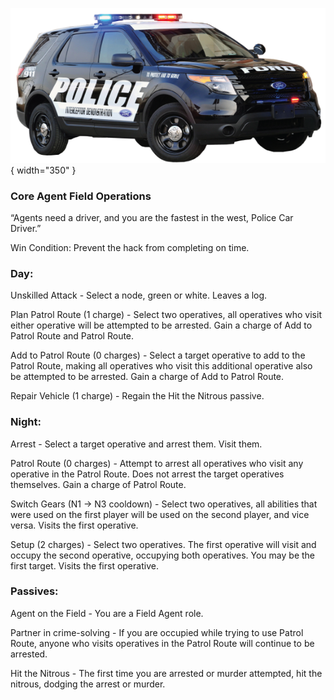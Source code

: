 ![policecardriver.png](Images/policecardriver.png){ width="350" }

### **Core Agent Field Operations**

“Agents need a driver, and you are the fastest in the west, Police Car Driver.”

Win Condition: Prevent the hack from completing on time.

### **Day:**

Unskilled Attack - Select a node, green or white. Leaves a log.

Plan Patrol Route (1 charge) - Select two operatives, all operatives who visit either operative will be attempted to be arrested. Gain a charge of Add to Patrol Route and Patrol Route.

Add to Patrol Route (0 charges) - Select a target operative to add to the Patrol Route, making all operatives who visit this additional operative also be attempted to be arrested. Gain a charge of Add to Patrol Route.

Repair Vehicle (1 charge) - Regain the Hit the Nitrous passive.

### **Night:**

Arrest - Select a target operative and arrest them. Visit them.

Patrol Route (0 charges) - Attempt to arrest all operatives who visit any operative in the Patrol Route. Does not arrest the target operatives themselves. Gain a charge of Patrol Route.

Switch Gears (N1 -> N3 cooldown) - Select two operatives, all abilities that were used on the first player will be used on the second player, and vice versa. Visits the first operative.

Setup (2 charges) - Select two operatives. The first operative will visit and occupy the second operative, occupying both operatives. You may be the first target. Visits the first operative.

### **Passives:**

Agent on the Field - You are a Field Agent role.

Partner in crime-solving - If you are occupied while trying to use Patrol Route, anyone who visits operatives in the Patrol Route will continue to be arrested.

Hit the Nitrous - The first time you are arrested or murder attempted, hit the nitrous, dodging the arrest or murder.